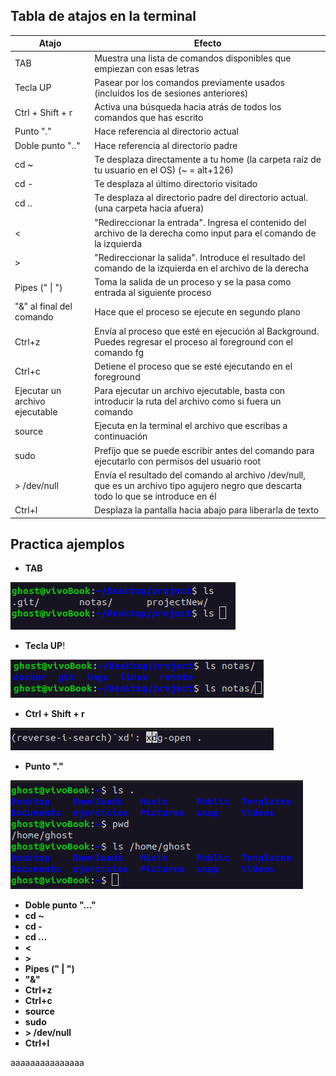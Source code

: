 ## Tabla de atajos en la terminal

| Atajo | Efecto |
| --- | --- |
| TAB | Muestra una lista de comandos disponibles que empiezan con esas letras |
| Tecla UP | Pasear por los comandos previamente usados (incluidos los de sesiones anteriores) |
| Ctrl + Shift + r | Activa una búsqueda hacia atrás de todos los comandos que has escrito |
| Punto "." | Hace referencia al directorio actual |
| Doble punto ".." | Hace referencia al directorio padre |
| cd ~ | Te desplaza directamente a tu home (la carpeta raíz de tu usuario en el OS) (~ = alt+126) |
| cd - | Te desplaza al último directorio visitado |
| cd .. | Te desplaza al directorio padre del directorio actual. (una carpeta hacia afuera) |
| < | "Redireccionar la entrada". Ingresa el contenido del archivo de la derecha como input para el comando de la izquierda |
| > | "Redireccionar la salida". Introduce el resultado del comando de la izquierda en el archivo de la derecha |
| Pipes (" \| ") | Toma la salida de un proceso y se la pasa como entrada al siguiente proceso |
| "&" al final del comando | Hace que el proceso se ejecute en segundo plano |
| Ctrl+z | Envía al proceso que esté en ejecución al Background. Puedes regresar el proceso al foreground con el comando fg |
| Ctrl+c | Detiene el proceso que se esté ejecutando en el foreground |
| Ejecutar un archivo ejecutable | Para ejecutar un archivo ejecutable, basta con introducir la ruta del archivo como si fuera un comando |
| source | Ejecuta en la terminal el archivo que escribas a continuación |
| sudo | Prefijo que se puede escribir antes del comando para ejecutarlo con permisos del usuario root |
| > /dev/null | Envía el resultado del comando al archivo /dev/null, que es un archivo tipo agujero negro que descarta todo lo que se introduce en él |
| Ctrl+l | Desplaza la pantalla hacia abajo para liberarla de texto |

## Practica ajemplos

- **TAB** 

![TAB](../imgs/linux_ls.png)

- **Tecla UP**!

![UP](../imgs/linux_teclaUp.png)

- **Ctrl + Shift + r**

![Shift+r](../imgs/linux_shift+r.png)

- **Punto "."**

![punto](../imgs/linux_punto.png)

- **Doble punto "…"** 
- **cd ~**
- **cd -**
- **cd …**
- **<**
- **>**
- **Pipes (" \| ")**
- **"&"**
- **Ctrl+z**
- **Ctrl+c**
- **source**
- **sudo**
- **> /dev/null**
- **Ctrl+l**

aaaaaaaaaaaaaaa
